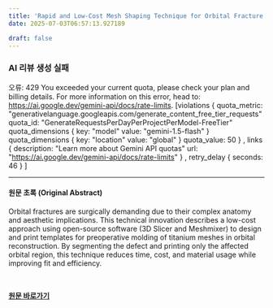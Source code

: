 ```yaml
---
title: 'Rapid and Low-Cost Mesh Shaping Technique for Orbital Fracture Reconstruction – A Technical Note'
date: 2025-07-03T06:57:13.927189

draft: false
---
```


### AI 리뷰 생성 실패
오류: 429 You exceeded your current quota, please check your plan and billing details. For more information on this error, head to: https://ai.google.dev/gemini-api/docs/rate-limits. [violations {
  quota_metric: "generativelanguage.googleapis.com/generate_content_free_tier_requests"
  quota_id: "GenerateRequestsPerDayPerProjectPerModel-FreeTier"
  quota_dimensions {
    key: "model"
    value: "gemini-1.5-flash"
  }
  quota_dimensions {
    key: "location"
    value: "global"
  }
  quota_value: 50
}
, links {
  description: "Learn more about Gemini API quotas"
  url: "https://ai.google.dev/gemini-api/docs/rate-limits"
}
, retry_delay {
  seconds: 46
}
]

---

#### 원문 초록 (Original Abstract)
Orbital fractures are surgically demanding due to their complex anatomy and aesthetic implications. This technical innovation describes a low-cost approach using open-source software (3D Slicer and Meshmixer) to design and print templates for preoperative molding of titanium meshes in orbital reconstruction. By segmenting the defect and printing only the affected orbital region, this technique reduces time, cost, and material usage while improving fit and efficiency.

<br>

**[원문 바로가기](https://www.joms.org/article/S0278-2391(25)00573-7/fulltext?rss=yes)**
